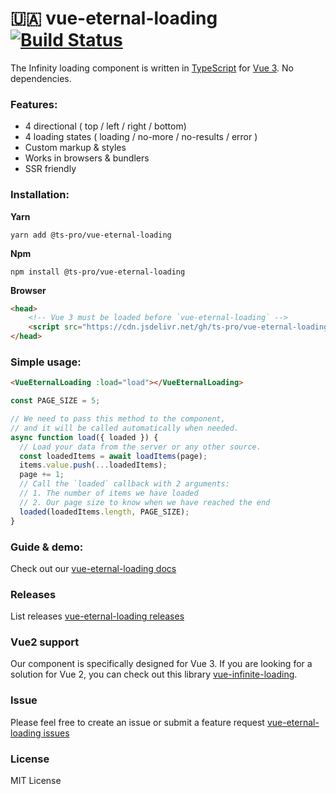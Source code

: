 # 🇺🇦 vue-eternal-loading [![Build Status](https://app.travis-ci.com/ts-pro/vue-eternal-loading.svg?branch=main)](https://app.travis-ci.com/ts-pro/vue-eternal-loading)

The Infinity loading component is written in [TypeScript](https://www.typescriptlang.org/) for [Vue 3](https://v3.vuejs.org/). No dependencies.

### Features:
- 4 directional ( top / left / right / bottom)
- 4 loading states ( loading / no-more / no-results / error )
- Custom markup & styles
- Works in browsers & bundlers
- SSR friendly

### Installation:
**Yarn**
```
yarn add @ts-pro/vue-eternal-loading
```

**Npm**
```
npm install @ts-pro/vue-eternal-loading
```

**Browser**
```html
<head>
    <!-- Vue 3 must be loaded before `vue-eternal-loading` -->
    <script src="https://cdn.jsdelivr.net/gh/ts-pro/vue-eternal-loading/dist/vue-eternal-loading.umd.js"></script>
</head>
```

### Simple usage:
```html
<VueEternalLoading :load="load"></VueEternalLoading>
```
```ts
const PAGE_SIZE = 5;

// We need to pass this method to the component,
// and it will be called automatically when needed.
async function load({ loaded }) {
  // Load your data from the server or any other source.
  const loadedItems = await loadItems(page);
  items.value.push(...loadedItems);
  page += 1;
  // Call the `loaded` callback with 2 arguments:
  // 1. The number of items we have loaded
  // 2. Our page size to know when we have reached the end
  loaded(loadedItems.length, PAGE_SIZE);
}
```

### Guide & demo:
Check out our [vue-eternal-loading docs](https://ts-pro.github.io/vue-eternal-loading/)

### Releases
List releases [vue-eternal-loading releases](https://github.com/ts-pro/vue-eternal-loading/releases)

### Vue2 support
Our component is specifically designed for Vue 3. If you are looking for a solution for Vue 2, you can check out this library [vue-infinite-loading](https://github.com//PeachScript/vue-infinite-loading).

### Issue
Please feel free to create an issue or submit a feature request [vue-eternal-loading issues](https://github.com/ts-pro/vue-eternal-loading/issues)

### License
MIT License
